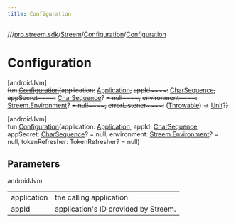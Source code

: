 ```yaml
---
title: Configuration
---
```

//[<root>](../../../../index.html)/[pro.streem.sdk](../../index.html)/[Streem](../index.html)/[Configuration](index.html)/[Configuration](-configuration.html)



# Configuration



[androidJvm]\
~~fun~~ [~~Configuration~~](-configuration.html)~~(~~~~application~~~~:~~ [Application](https://developer.android.com/reference/kotlin/android/app/Application.html)~~,~~ ~~appId~~~~:~~ [CharSequence](https://kotlinlang.org/api/latest/jvm/stdlib/kotlin/-char-sequence/index.html)~~,~~ ~~appSecret~~~~:~~ [CharSequence](https://kotlinlang.org/api/latest/jvm/stdlib/kotlin/-char-sequence/index.html)? ~~= null~~~~,~~ ~~environment~~~~:~~ [Streem.Environment](../-environment/index.html)? ~~= null~~~~,~~ ~~errorListener~~~~:~~ ([Throwable](https://kotlinlang.org/api/latest/jvm/stdlib/kotlin/-throwable/index.html)) -&gt; [Unit](https://kotlinlang.org/api/latest/jvm/stdlib/kotlin/-unit/index.html)?~~)~~





[androidJvm]\
fun [Configuration](-configuration.html)(application: [Application](https://developer.android.com/reference/kotlin/android/app/Application.html), appId: [CharSequence](https://kotlinlang.org/api/latest/jvm/stdlib/kotlin/-char-sequence/index.html), appSecret: [CharSequence](https://kotlinlang.org/api/latest/jvm/stdlib/kotlin/-char-sequence/index.html)? = null, environment: [Streem.Environment](../-environment/index.html)? = null, tokenRefresher: TokenRefresher? = null)



## Parameters


androidJvm

| | |
|---|---|
| application | the calling application |
| appId | application's ID provided by Streem. |




